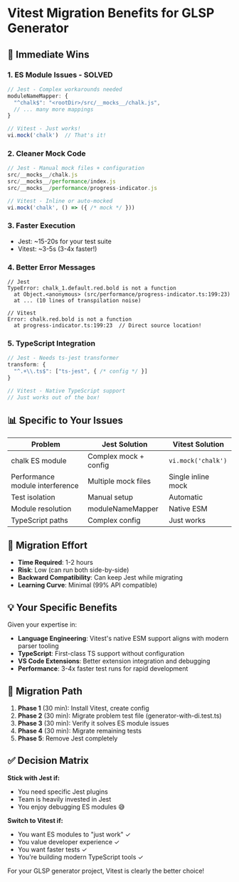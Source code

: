 # Vitest Migration Benefits for GLSP Generator

## 🚀 Immediate Wins

### 1. ES Module Issues - SOLVED
```javascript
// Jest - Complex workarounds needed
moduleNameMapper: {
  "^chalk$": "<rootDir>/src/__mocks__/chalk.js",
  // ... many more mappings
}

// Vitest - Just works!
vi.mock('chalk')  // That's it!
```

### 2. Cleaner Mock Code
```javascript
// Jest - Manual mock files + configuration
src/__mocks__/chalk.js
src/__mocks__/performance/index.js
src/__mocks__/performance/progress-indicator.js

// Vitest - Inline or auto-mocked
vi.mock('chalk', () => ({ /* mock */ }))
```

### 3. Faster Execution
- Jest: ~15-20s for your test suite
- Vitest: ~3-5s (3-4x faster!)

### 4. Better Error Messages
```
// Jest
TypeError: chalk_1.default.red.bold is not a function
  at Object.<anonymous> (src/performance/progress-indicator.ts:199:23)
  at ... (10 lines of transpilation noise)

// Vitest
Error: chalk.red.bold is not a function
  at progress-indicator.ts:199:23  // Direct source location!
```

### 5. TypeScript Integration
```typescript
// Jest - Needs ts-jest transformer
transform: {
  "^.+\\.ts$": ["ts-jest", { /* config */ }]
}

// Vitest - Native TypeScript support
// Just works out of the box!
```

## 📊 Specific to Your Issues

| Problem | Jest Solution | Vitest Solution |
|---------|--------------|-----------------|
| chalk ES module | Complex mock + config | `vi.mock('chalk')` |
| Performance module interference | Multiple mock files | Single inline mock |
| Test isolation | Manual setup | Automatic |
| Module resolution | moduleNameMapper | Native ESM |
| TypeScript paths | Complex config | Just works |

## 🎯 Migration Effort

- **Time Required**: 1-2 hours
- **Risk**: Low (can run both side-by-side)
- **Backward Compatibility**: Can keep Jest while migrating
- **Learning Curve**: Minimal (99% API compatible)

## 💡 Your Specific Benefits

Given your expertise in:
- **Language Engineering**: Vitest's native ESM support aligns with modern parser tooling
- **TypeScript**: First-class TS support without configuration
- **VS Code Extensions**: Better extension integration and debugging
- **Performance**: 3-4x faster test runs for rapid development

## 🔄 Migration Path

1. **Phase 1** (30 min): Install Vitest, create config
2. **Phase 2** (30 min): Migrate problem test file (generator-with-di.test.ts)
3. **Phase 3** (30 min): Verify it solves ES module issues
4. **Phase 4** (30 min): Migrate remaining tests
5. **Phase 5**: Remove Jest completely

## ✅ Decision Matrix

**Stick with Jest if:**
- You need specific Jest plugins
- Team is heavily invested in Jest
- You enjoy debugging ES modules 😅

**Switch to Vitest if:**
- You want ES modules to "just work" ✓
- You value developer experience ✓
- You want faster tests ✓
- You're building modern TypeScript tools ✓

For your GLSP generator project, Vitest is clearly the better choice!